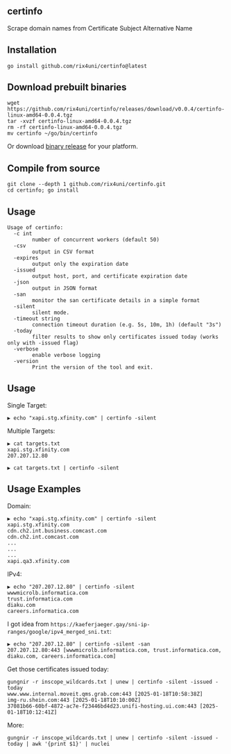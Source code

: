 ## certinfo

Scrape domain names from Certificate Subject Alternative Name

## Installation
```
go install github.com/rix4uni/certinfo@latest
```

## Download prebuilt binaries
```
wget https://github.com/rix4uni/certinfo/releases/download/v0.0.4/certinfo-linux-amd64-0.0.4.tgz
tar -xvzf certinfo-linux-amd64-0.0.4.tgz
rm -rf certinfo-linux-amd64-0.0.4.tgz
mv certinfo ~/go/bin/certinfo
```
Or download [binary release](https://github.com/rix4uni/certinfo/releases) for your platform.

## Compile from source
```
git clone --depth 1 github.com/rix4uni/certinfo.git
cd certinfo; go install
```

## Usage
```
Usage of certinfo:
  -c int
        number of concurrent workers (default 50)
  -csv
        output in CSV format
  -expires
        output only the expiration date
  -issued
        output host, port, and certificate expiration date
  -json
        output in JSON format
  -san
        monitor the san certificate details in a simple format
  -silent
        silent mode.
  -timeout string
        connection timeout duration (e.g. 5s, 10m, 1h) (default "3s")
  -today
        filter results to show only certificates issued today (works only with -issued flag)
  -verbose
        enable verbose logging
  -version
        Print the version of the tool and exit.
```

## Usage
Single Target:
```
▶ echo "xapi.stg.xfinity.com" | certinfo -silent
```

Multiple Targets:
```
▶ cat targets.txt
xapi.stg.xfinity.com
207.207.12.80

▶ cat targets.txt | certinfo -silent
```

## Usage Examples
Domain:
```
▶ echo "xapi.stg.xfinity.com" | certinfo -silent
xapi.stg.xfinity.com
cdn.ch2.int.business.comcast.com
cdn.ch2.int.comcast.com
...
...
...
xapi.qa3.xfinity.com
```

IPv4:
```
▶ echo "207.207.12.80" | certinfo -silent
wwwmicrolb.informatica.com
trust.informatica.com
diaku.com
careers.informatica.com
```

I got idea from `https://kaeferjaeger.gay/sni-ip-ranges/google/ipv4_merged_sni.txt`:
```
▶ echo "207.207.12.80" | certinfo -silent -san
207.207.12.80:443 [wwwmicrolb.informatica.com, trust.informatica.com, diaku.com, careers.informatica.com]
```

Get those certificates issued today:
```
gungnir -r inscope_wildcards.txt | unew | certinfo -silent -issued -today
www.www.internal.moveit.qms.grab.com:443 [2025-01-18T10:58:38Z]
img-ru.shein.com:443 [2025-01-18T10:10:00Z]
37081b66-60bf-4872-ac7e-f23446bd4d23.unifi-hosting.ui.com:443 [2025-01-18T10:12:41Z]
```

More:
```
gungnir -r inscope_wildcards.txt | unew | certinfo -silent -issued -today | awk '{print $1}' | nuclei
```